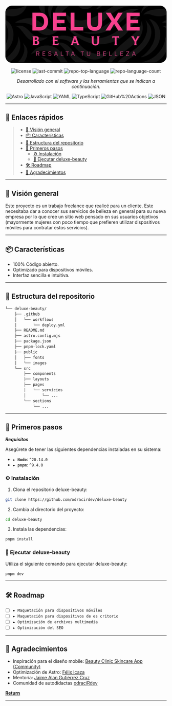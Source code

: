 <p align="center">
  <img src="./public/images/banner-repo.webp" />
</p>
<p align="center">
	<img src="https://img.shields.io/github/license/odracirdev/deluxe-beauty?style=flat&color=0080ff" alt="license">
	<img src="https://img.shields.io/github/last-commit/odracirdev/deluxe-beauty?style=flat&logo=git&logoColor=white&color=0080ff" alt="last-commit">
	<img src="https://img.shields.io/github/languages/top/odracirdev/deluxe-beauty?style=flat&color=0080ff" alt="repo-top-language">
	<img src="https://img.shields.io/github/languages/count/odracirdev/deluxe-beauty?style=flat&color=0080ff" alt="repo-language-count">
<p>
<p align="center">
		<em>Desarrollado con el software y las herramientas que se indican a continuación.</em>
</p>
<p align="center">
	<img src="https://img.shields.io/badge/Astro-FF5D01.svg?style=flat&logo=Astro&logoColor=white" alt="Astro">
	<img src="https://img.shields.io/badge/JavaScript-F7DF1E.svg?style=flat&logo=JavaScript&logoColor=black" alt="JavaScript">
	<img src="https://img.shields.io/badge/YAML-CB171E.svg?style=flat&logo=YAML&logoColor=white" alt="YAML">
	<img src="https://img.shields.io/badge/TypeScript-3178C6.svg?style=flat&logo=TypeScript&logoColor=white" alt="TypeScript">
	<img src="https://img.shields.io/badge/GitHub%20Actions-2088FF.svg?style=flat&logo=GitHub-Actions&logoColor=white" alt="GitHub%20Actions">
	<img src="https://img.shields.io/badge/JSON-000000.svg?style=flat&logo=JSON&logoColor=white" alt="JSON">
</p>
<hr>

## 🔗 Enlaces rápidos

> - [📍 Visión general](#-vision-general)
> - [📦 Características](#-caracteristicas)
> - [📂 Estructura del repositorio](#-estructura-del-repositorio)
> - [🚀 Primeros pasos](#-primeros-pasos)
>   - [⚙️ Instalación](#️-instalacion)
>   - [🤖 Ejecutar deluxe-beauty](#-ejecutar-deluxe-beauty)
> - [🛠 Roadmap](#-roadmap)
> - [👏 Agradecimientos](#-agradecimientos)

---

## 📍 Visión general

Este proyecto es un trabajo freelance que realicé para un cliente. Este necesitaba dar a conocer sus servicios de belleza en general para su nueva empresa por lo que cree un sitio web pensado en sus usuarios objetivos (mayormente mujeres con poco tiempo que prefieren utilizar dispositivos móviles para contratar estos servicios).

---

## 📦 Características

- 100% Código abierto.
- Optimizado para dispositivos móviles.
- Interfaz sencilla e intuitiva.

---

## 📂 Estructura del repositorio

```sh
└── deluxe-beauty/
    ├── .github
    │   └── workflows
    │       └── deploy.yml
    ├── README.md
    ├── astro.config.mjs
    ├── package.json
    ├── pnpm-lock.yaml
    ├── public
    │   ├── fonts
    │   └── images
    └── src
        ├── components
        ├── layouts
        ├── pages
        │   └── servicios
        │       └── ...
        └── sections
            └── ...
```

---

## 🚀 Primeros pasos

**_Requisitos_**

Asegúrete de tener las siguientes dependencias instaladas en su sistema:

- **<code>► Node</code>**: `^20.14.0`
- **<code>► pnpm</code>**: `^9.4.0`

### ⚙️ Instalación

1. Clona el repositorio deluxe-beauty:

```sh
git clone https://github.com/odracirdev/deluxe-beauty
```

2. Cambia al directorio del proyecto:

```sh
cd deluxe-beauty
```

3. Instala las dependencias:

```sh
pnpm install
```

### 🤖 Ejecutar deluxe-beauty

Utiliza el siguiente comando para ejecutar deluxe-beauty:

```sh
pnpm dev
```

---

## 🛠 Roadmap

- [ ] `► Maquetación para dispositivos móviles`
- [ ] `► Maquetación para dispositivos de es critorio`
- [ ] `► Optimización de archivos multimedia`
- [ ] `► Optimización del SEO`

---

## 👏 Agradecimientos

- Inspiración para el diseño mobile: [Beauty Clinic Skincare App (Community)](<https://www.figma.com/design/CEamJD6KYaHDoz8HCr6VZL/Beauty-Clinic-Skincare-App-(Community)?node-id=0-1&t=4gV1SgOnFYN2Dife-0>)
- Optimización de Astro: [Félix Icaza](https://github.com/felixicaza)
- Mentoría: [Jaime Alan Gutiérrez Cruz](https://github.com/jagcruz)
- Comunidad de autodidactas [odraciRdev](https://twitch.tv/odracirdev)

[**Return**](#-enlaces-rapidos)

---
